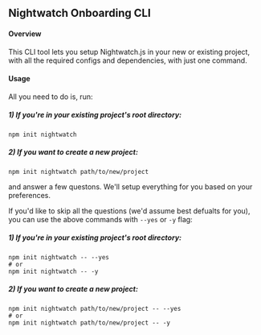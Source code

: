 ## Nightwatch Onboarding CLI

#### Overview

This CLI tool lets you setup Nightwatch.js in your new or existing project, with all the required configs and dependencies, with just one command.

#### Usage

All you need to do is, run:

##### 1) If you're in your existing project's root directory:

<pre><code class="language-bash">npm init nightwatch</code></pre>

##### 2) If you want to create a new project:

<pre><code class="language-bash">npm init nightwatch path/to/new/project</code></pre>

and answer a few questons. We'll setup everything for you based on your preferences.


If you'd like to skip all the questions (we'd assume best defualts for you), you can use the above commands with `--yes` or `-y` flag:

##### 1) If you're in your existing project's root directory:

<pre><code class="language-bash">npm init nightwatch -- --yes
# or
npm init nightwatch -- -y</code></pre>

##### 2) If you want to create a new project:

<pre><code class="language-bash">npm init nightwatch path/to/new/project -- --yes
# or
npm init nightwatch path/to/new/project -- -y</code></pre>
